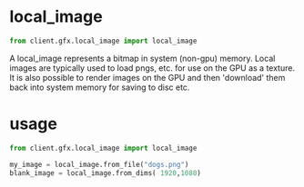 # local_image

```python
from client.gfx.local_image import local_image
```

A local_image represents a bitmap in system (non-gpu) memory. Local images are typically used to load pngs, etc. for use on the GPU as a texture. It is also possible to render images on the GPU and then 'download' them back into system memory for saving to disc etc.

# usage

```python
from client.gfx.local_image import local_image

my_image = local_image.from_file("dogs.png")
blank_image = local_image.from_dims( 1920,1080)
```
